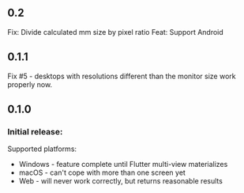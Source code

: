 ## 0.2

Fix: Divide calculated mm size by pixel ratio
Feat: Support Android

## 0.1.1

Fix #5 - desktops with resolutions different than the monitor size work properly now.

## 0.1.0

### Initial release:

Supported platforms:

- Windows - feature complete until Flutter multi-view materializes
- macOS - can't cope with more than one screen yet
- Web - will never work correctly, but returns reasonable results

